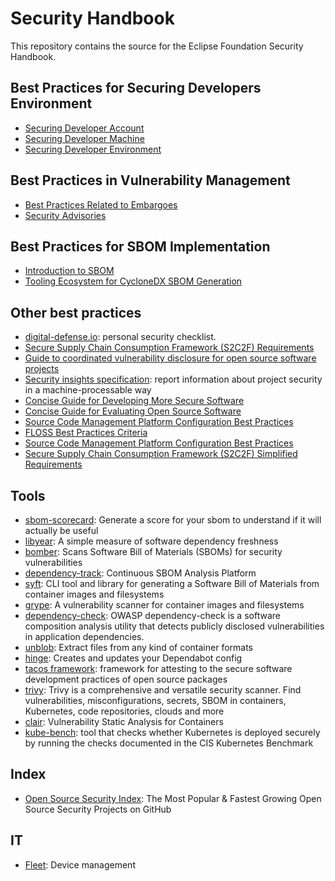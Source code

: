 # Security Handbook

This repository contains the source for the Eclipse Foundation Security Handbook.

## Best Practices for Securing Developers Environment

* [Securing Developer Account](docs/developer/account.md)
* [Securing Developer Machine](docs/developer/machine.md)
* [Securing Developer Environment](docs/developer/environment.md)

## Best Practices in Vulnerability Management

* [Best Practices Related to Embargoes](docs/vulnerabilities/embargoes.md)
* [Security Advisories](docs/vulnerabilities/advisories.md)

## Best Practices for SBOM Implementation

* [Introduction to SBOM](docs/sbom/introduction.md)
* [Tooling Ecosystem for CycloneDX SBOM Generation](docs/sbom/tooling.md)


## Other best practices

* [digital-defense.io](https://digital-defense.io): personal security checklist.
* [Secure Supply Chain Consumption Framework (S2C2F) Requirements](https://github.com/ossf/s2c2f/blob/main/specification/framework.md)
* [Guide to coordinated vulnerability disclosure for open source software projects](https://github.com/ossf/oss-vulnerability-guide)
* [Security insights specification](https://github.com/ossf/security-insights-spec/blob/main/specification.md): report information about project security in a machine-processable way
* [Concise Guide for Developing More Secure Software](https://best.openssf.org/Concise-Guide-for-Developing-More-Secure-Software)
* [Concise Guide for Evaluating Open Source Software](https://best.openssf.org/Concise-Guide-for-Evaluating-Open-Source-Software)
* [Source Code Management Platform Configuration Best Practices](https://best.openssf.org/SCM-BestPractices/)
* [FLOSS Best Practices Criteria](https://www.bestpractices.dev/en/criteria)
* [Source Code Management Platform Configuration Best Practices](https://best.openssf.org/SCM-BestPractices/)
* [Secure Supply Chain Consumption Framework (S2C2F) Simplified Requirements](https://github.com/ossf/s2c2f/blob/main/specification/framework.md)

## Tools

* [sbom-scorecard](https://github.com/eBay/sbom-scorecard): Generate a score for your sbom to understand if it will actually be useful
* [libyear](https://libyear.com): A simple measure of software dependency freshness
* [bomber](https://github.com/devops-kung-fu/bomber): Scans Software Bill of Materials (SBOMs) for security vulnerabilities
* [dependency-track](https://dependencytrack.org): Continuous SBOM Analysis Platform
* [syft](https://github.com/anchore/syft): CLI tool and library for generating a Software Bill of Materials from container images and filesystems
* [grype](https://github.com/anchore/grype): A vulnerability scanner for container images and filesystems
* [dependency-check](https://github.com/jeremylong/DependencyCheck): OWASP dependency-check is a software composition analysis utility that detects publicly disclosed vulnerabilities in application dependencies.
* [unblob](https://github.com/onekey-sec/unblob): Extract files from any kind of container formats
* [hinge](https://github.com/devops-kung-fu/hinge): Creates and updates your Dependabot config
* [tacos framework](https://github.com/tacosframework): framework for attesting to the secure software development practices of open source packages
* [trivy](https://github.com/aquasecurity/trivy): Trivy is a comprehensive and versatile security scanner. Find vulnerabilities, misconfigurations, secrets, SBOM in containers, Kubernetes, code repositories, clouds and more
* [clair](https://github.com/quay/clair): Vulnerability Static Analysis for Containers
* [kube-bench](https://github.com/aquasecurity/kube-bench): tool that checks whether Kubernetes is deployed securely by running the checks documented in the CIS Kubernetes Benchmark

## Index

* [Open Source Security Index](https://opensourcesecurityindex.io): The Most Popular & Fastest Growing Open Source Security Projects on GitHub

## IT

* [Fleet](https://fleetdm.com): Device management
